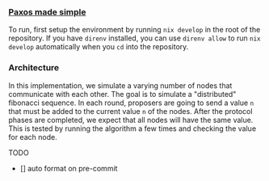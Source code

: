 ### [Paxos made simple](https://lamport.azurewebsites.net/pubs/paxos-simple.pdf)

To run, first setup the environment by running `nix develop` in the root of the repository. If you have `direnv` installed, you can use `direnv allow` to run `nix develop` automatically when you `cd` into the repository.

### Architecture
In this implementation, we simulate a varying number of nodes that communicate with each other. The goal is to simulate a "distributed" fibonacci sequence.
In each round, proposers are going to send a value `n` that must be added to the current value `n` of the nodes. 
After the protocol phases are completed, we expect that all nodes will have the same value. This is tested by running the algorithm a few times and checking the value for each node.


TODO

- [] auto format on pre-commit